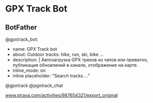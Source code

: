 # GPX Track Bot




## BotFather

@gpxtrack_bot:

- name: GPX Track bot
- about: Outdoor tracks: hike, run, ski, bike ...
- description: |
    Автозагрузка GPX треков из чатов или приватно, публикация обновлений в канале, отображение на карте.
- inline_mode: on
- inline placeholder: "Search tracks ..."

@gpxtrack
@pgxtrack_chat



www.strava.com/activities/987654321/export_original
